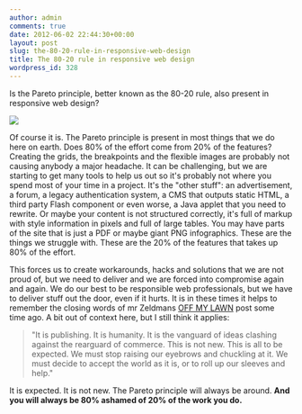 ```yaml
---
author: admin
comments: true
date: 2012-06-02 22:44:30+00:00
layout: post
slug: the-80-20-rule-in-responsive-web-design
title: The 80-20 rule in responsive web design
wordpress_id: 328
---
```


Is the Pareto principle, better known as the 80-20 rule, also present in responsive web design? 




![](http://andmag.se/wp-content/uploads/2012/06/80_20_principle.gif)


<!-- more -->


Of course it is. The Pareto principle is present in most things that we do here on earth. Does 80% of the effort come from 20% of the features? Creating the grids, the breakpoints and the flexible images are probably not causing anybody a major headache. It can be challenging, but we are starting to get many tools to help us out so it's probably not where you spend most of your time in a project. It's the "other stuff": an advertisement, a forum, a legacy authentication system, a CMS that outputs static HTML, a third party Flash component or even worse, a Java applet that you need to rewrite. Or maybe your content is not structured correctly, it's full of markup with style information in pixels and full of large tables. You may have parts of the site that is just a PDF or maybe giant PNG infographics. These are the things we struggle with. These are the 20% of the features that takes up 80% of the effort.





This forces us to create workarounds, hacks and solutions that we are not proud of, but we need to deliver and we are forced into compromise again and again. We do our best to be responsible web professionals, but we have to deliver stuff out the door, even if it hurts. It is in these times it helps to remember the closing words of mr Zeldmans [OFF MY LAWN](http://www.zeldman.com/2011/11/18/it-is-not-ironic/) post some time ago. A bit out of context here, but I still think it applies:





> "It is publishing. It is humanity. It is the vanguard of ideas clashing against the rearguard of commerce. This is not new. This is all to be expected. We must stop raising our eyebrows and chuckling at it. We must decide to accept the world as it is, or to roll up our sleeves and help."





It is expected. It is not new. The Pareto principle will always be around. **And you will always be 80% ashamed of 20% of the work you do.**

